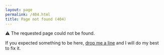 ```yaml
---
layout: page
permalink: /404.html
title: Page not found (404)
---
```


⚠️ The requested page could not be found.

If you expected something to be here, [drop me a line](/contact) and I will do my best to fix it.
